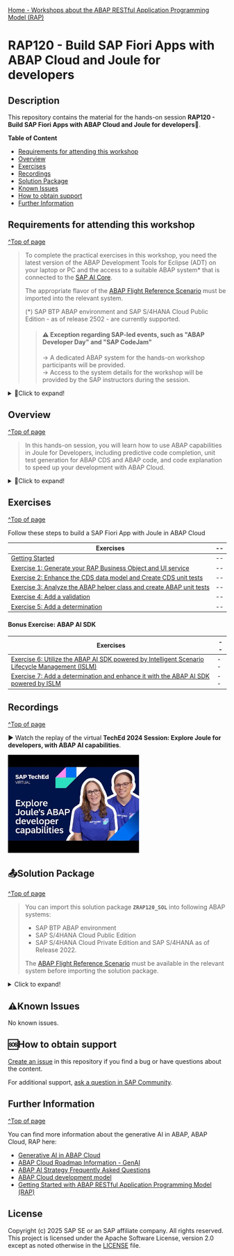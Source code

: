 [Home - Workshops about the ABAP RESTful Application Programming Model (RAP) ](https://github.com/SAP-samples/abap-platform-rap-workshops/blob/main/README.md)

<!-- [![REUSE status](https://api.reuse.software/badge/github.com/SAP-samples/abap-platform-rap100)](https://api.reuse.software/info/github.com/SAP-samples/abap-platform-rap100) -->

<!--
# SAP-samples/repository-template
This default template for SAP Samples repositories includes files for README, LICENSE, and .reuse/dep5. All repositories on github.com/SAP-samples will be created based on this template.

# Containing Files

1. The LICENSE file:
In most cases, the license for SAP sample projects is `Apache 2.0`.

2. The .reuse/dep5 file: 
The [Reuse Tool](https://reuse.software/) must be used for your samples project. You can find the .reuse/dep5 in the project initial. Please replace the parts inside the single angle quotation marks < > by the specific information for your repository.

3. The README.md file (this file):
Please edit this file as it is the primary description file for your project. You can find some placeholder titles for sections below.
-->

# RAP120 - Build SAP Fiori Apps with ABAP Cloud and Joule for developers

<!-- Please include descriptive title -->

<!--- Register repository https://api.reuse.software/register, then add REUSE badge:
[![REUSE status](https://api.reuse.software/badge/github.com/SAP-samples/REPO-NAME)](https://api.reuse.software/info/github.com/SAP-samples/REPO-NAME)
-->

## Description
<!-- Please include SEO-friendly description -->

This repository contains the material for the hands-on session **RAP120 - Build SAP Fiori Apps with ABAP Cloud and Joule for developers**💎. 

**Table of Content**
- [Requirements for attending this workshop](#requirements-for-attending-this-workshop)
- [Overview](#overview)
- [Exercises](#exercises)
- [Recordings](#recordings)
- [Solution Package](#solution-package)
- [Known Issues](#known-issues)
- [How to obtain support](#how-to-obtain-support) 
- [Further Information](#further-information)

## Requirements for attending this workshop
[^Top of page](#)

> To complete the practical exercises in this workshop, you need the latest version of the ABAP Development Tools for Eclipse (ADT) on your laptop or PC and the access to a suitable ABAP system* that is connected to the [SAP AI Core](https://discovery-center.cloud.sap/serviceCatalog/sap-ai-core).
> 
> The appropriate flavor of the [ABAP Flight Reference Scenario](https://github.com/SAP-samples/abap-platform-refscen-flight) must be imported into the relevant system.  
> 
> (*) SAP BTP ABAP environment and SAP S/4HANA Cloud Public Edition - as of release 2502 - are currently supported.
>
>> #### ⚠ Exception regarding SAP-led events, such as "ABAP Developer Day" and "SAP CodeJam"   
>> → A dedicated ABAP system for the hands-on workshop participants will be provided.   
>> → Access to the system details for the workshop will be provided by the SAP instructors during the session.

<details>
  <summary>🔵Click to expand!</summary>

  The requirements to follow the exercises in this repository are:
  1. [Install the latest Eclipse platform and the latest ABAP Development Tools (ADT) plugin](https://developers.sap.com/tutorials/abap-install-adt.html)
  2. [Create an ABAP Cloud Project in your ADT installation](https://developers.sap.com/tutorials/abap-environment-create-abap-cloud-project.html)
  3. [Adapt the Web Browser settings in your ADT installation](https://github.com/SAP-samples/abap-platform-rap-workshops/blob/main/requirements_rap_workshops.md#4-adapt-the-web-browser-settings-in-your-adt-installation)   

</details>

## Overview
[^Top of page](#)

<!-- #### Current Business Scenario -->

> In this hands-on session, you will learn how to use ABAP capabilities in Joule for Developers, including predictive code completion, unit test generation 
> for ABAP CDS and ABAP code, and code explanation to speed up your development with ABAP Cloud.

<details>
  <summary>🔵Click to expand!</summary>
   
  This hands-on workshop dives into creating and testing a transactional SAP Fiori elements app with Joule, using the ABAP RESTful Application Programming Model (RAP) and its UI services.

  You will build a simple transactional app to manage travel bookings based on a managed business object (BO) with a single node _Travel_.

  ABAP Cloud is the development model for building clean core compliant apps, services, and extensions on SAP S/4HANA Cloud, SAP S/4HANA, and SAP BTP ABAP environment. ABAP Cloud covers different development scenarios such as transactional, analytical, intgeration, and enterprise search scenarios. RAP ist at the heart of ABAP Cloud for building transactional SAP Fiori apps, OData-based Web API, local APIs, and business events.

  The resulting app will look like this:

  ![Resulting Travel App](exercises/images/rap120_travelapp01.png)

</details>

## Exercises
[^Top of page](#)

Follow these steps to build a SAP Fiori App with Joule in ABAP Cloud

| Exercises | -- |
| ------------- |  -- |
| [Getting Started](exercises/ex0/README.md) | -- |
| [Exercise 1: Generate your RAP Business Object and UI service](exercises/ex01/README.md) | -- |
| [Exercise 2: Enhance the CDS data model and Create CDS unit tests](exercises/ex02/README.md) | -- |
| [Exercise 3: Analyze the ABAP helper class and create ABAP unit tests](exercises/ex03/README.md) | -- |
| [Exercise 4: Add a validation](exercises/ex04/README.md) | -- |
| [Exercise 5: Add a determination](exercises/ex05/README.md) | -- |


#### Bonus Exercise: ABAP AI SDK

| Exercises | -- |
| ------------- |  -- |
| [Exercise 6: Utilize the ABAP AI SDK powered by Intelligent Scenario Lifecycle Management (ISLM)](exercises/ex06/README.md) | -- |
| [Exercise 7: Add a determination and enhance it with the ABAP AI SDK powered by ISLM](exercises/ex07/README.md) | -- |

   
## Recordings
[^Top of page](#)

▶️ Watch the replay of the virtual **TechEd 2024 Session: Explore Joule for developers, with ABAP AI capabilities**.

[<img src="teched-img.png" alt="TechEd" width="60%">](https://www.youtube.com/watch?v=r1aXK21e6pk)


## 📤Solution Package
[^Top of page](#)

> You can import this solution package **`ZRAP120_SOL`** into following ABAP systems:
> - SAP BTP ABAP environment
> - SAP S/4HANA Cloud Public Edition 
> - SAP S/4HANA Cloud Private Edition and SAP S/4HANA as of Release 2022. 
>
> The [ABAP Flight Reference Scenario](https://github.com/SAP-samples/abap-platform-refscen-flight) must be available in the relevant system before importing the solution package.

<details>
<summary>Click to expand!</summary>
  
Follow the instructions provided below to import the solution into your publc cloud system - i.e. SAP BTP ABAP environment and SAP S/4HANA Cloud Public Edition.

1. [Install the abapGit plugin in your ABAP Development Tools (ADT) for Eclipse](https://developers.sap.com/tutorials/abap-install-abapgit-plugin.html) if you have not already done so.
2. In ADT, create the ABAP package **`ZRAP100_SOL`** in your system.
3. Open the **abapGit Repositories** view in ADT and follow the steps below.  
4. Create a link to the repository using the **Link abapGit Repository** window.    
    📤 Git repository URL: `https://github.com/SAP-samples/abap-platform-rap100`
5. Now pull/import the solution implementation using the context menu _**Pull...**_.
6. Activate the imported development objects (**Ctrl+Shift+F3**).

</details>   

## ⚠Known Issues
No known issues. 

## 🆘How to obtain support
[Create an issue](../../issues) in this repository if you find a bug or have questions about the content.
 
For additional support, [ask a question in SAP Community](https://answers.sap.com/questions/ask.html).


## Further Information
[^Top of page](#)

You can find more information about the generative AI in ABAP, ABAP Cloud, RAP here:

- [Generative AI in ABAP Cloud](https://help.sap.com/docs/abap-ai/generative-ai-in-abap-cloud/generative-ai-in-abap-cloud?locale=en-US) 
- [ABAP Cloud Roadmap Information - GenAI](https://help.sap.com/docs/abap-cross-product/roadmap-info/genai?locale=en-US)
- [ABAP AI Strategy Frequently Asked Questions ](https://www.sap.com/documents/2024/11/6c0a3705-e77e-0010-bca6-c68f7e60039b.html)
- [ABAP Cloud development model](https://help.sap.com/docs/abap-cloud)
- [Getting Started with ABAP RESTful Application Programming Model (RAP)](https://pages.community.sap.com/topics/abap/rap)


<!--
## Contributing
If you wish to contribute code, offer fixes or improvements, please send a pull request. Due to legal reasons, contributors will be asked to accept a DCO when they create the first pull request to this project. This happens in an automated fashion during the submission process. SAP uses [the standard DCO text of the Linux Foundation](https://developercertificate.org/).
-->

## License
Copyright (c) 2025 SAP SE or an SAP affiliate company. All rights reserved. This project is licensed under the Apache Software License, version 2.0 except as noted otherwise in the [LICENSE](LICENSE) file.
